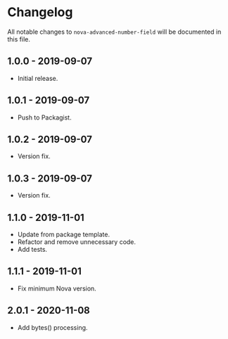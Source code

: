 # Changelog

All notable changes to `nova-advanced-number-field` will be documented in this file.

## 1.0.0 - 2019-09-07

- Initial release.

## 1.0.1 - 2019-09-07

- Push to Packagist.

## 1.0.2 - 2019-09-07

- Version fix.

## 1.0.3 - 2019-09-07

- Version fix.

## 1.1.0 - 2019-11-01

- Update from package template.
- Refactor and remove unnecessary code.
- Add tests.

## 1.1.1 - 2019-11-01

- Fix minimum Nova version.

## 2.0.1 - 2020-11-08

- Add bytes() processing.
